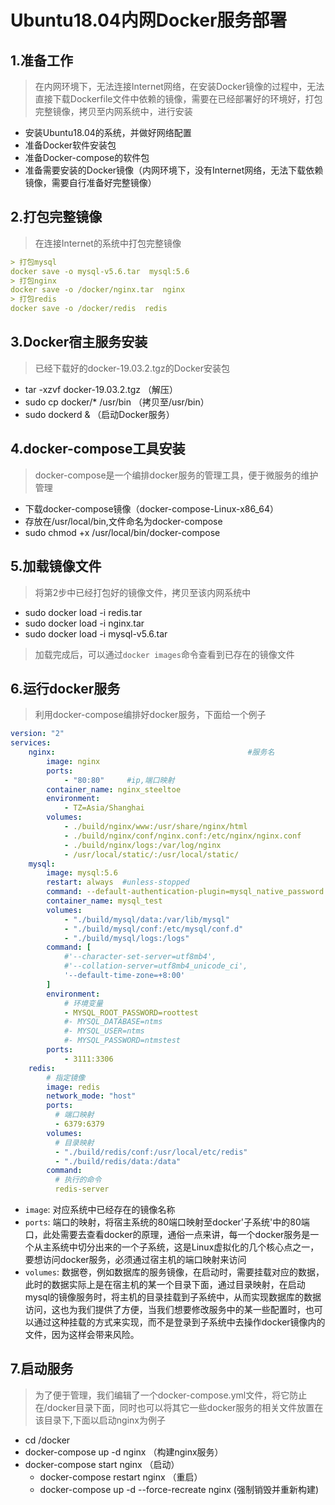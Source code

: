 # Ubuntu18.04内网Docker服务部署
## 1.准备工作
> 在内网环境下，无法连接Internet网络，在安装Docker镜像的过程中，无法直接下载Dockerfile文件中依赖的镜像，需要在已经部署好的环境好，打包完整镜像，拷贝至内网系统中，进行安装
+ 安装Ubuntu18.04的系统，并做好网络配置
+ 准备Docker软件安装包
+ 准备Docker-compose的软件包
+ 准备需要安装的Docker镜像（内网环境下，没有Internet网络，无法下载依赖镜像，需要自行准备好完整镜像）

## 2.打包完整镜像
> 在连接Internet的系统中打包完整镜像
~~~Markdown
> 打包mysql
docker save -o mysql-v5.6.tar  mysql:5.6
> 打包nginx
docker save -o /docker/nginx.tar  nginx
> 打包redis
docker save -o /docker/redis  redis
~~~

## 3.Docker宿主服务安装
> 已经下载好的docker-19.03.2.tgz的Docker安装包
+ tar  -xzvf  docker-19.03.2.tgz   （解压）
+ sudo cp docker/* /usr/bin        （拷贝至/usr/bin）
+ sudo dockerd &                   （启动Docker服务）

## 4.docker-compose工具安装
> docker-compose是一个编排docker服务的管理工具，便于微服务的维护管理
+ 下载docker-compose镜像（docker-compose-Linux-x86_64）
+ 存放在/usr/local/bin,文件命名为docker-compose
+ sudo chmod +x /usr/local/bin/docker-compose

## 5.加载镜像文件
> 将第2步中已经打包好的镜像文件，拷贝至该内网系统中
+ sudo docker load -i redis.tar
+ sudo docker load -i nginx.tar
+ sudo docker load -i mysql-v5.6.tar
> 加载完成后，可以通过`docker images`命令查看到已存在的镜像文件

## 6.运行docker服务
> 利用docker-compose编排好docker服务，下面给一个例子
~~~yml
version: "2"
services:
    nginx:                                           #服务名
        image: nginx
        ports:
            - "80:80"     #ip,端口映射
        container_name: nginx_steeltoe
        environment:
            - TZ=Asia/Shanghai
        volumes:
            - ./build/nginx/www:/usr/share/nginx/html  
            - ./build/nginx/conf/nginx.conf:/etc/nginx/nginx.conf
            - ./build/nginx/logs:/var/log/nginx
            - /usr/local/static/:/usr/local/static/
    mysql:
        image: mysql:5.6
        restart: always  #unless-stopped
        command: --default-authentication-plugin=mysql_native_password #这行代码解决无法访问的问题
        container_name: mysql_test
        volumes:
            - "./build/mysql/data:/var/lib/mysql"
            - "./build/mysql/conf:/etc/mysql/conf.d"
            - "./build/mysql/logs:/logs"
        command: [
            #'--character-set-server=utf8mb4',
            #'--collation-server=utf8mb4_unicode_ci',
            '--default-time-zone=+8:00'
        ]
        environment:
            # 环境变量
            - MYSQL_ROOT_PASSWORD=roottest
            #- MYSQL_DATABASE=ntms
            #- MYSQL_USER=ntms
            #- MYSQL_PASSWORD=ntmstest
        ports:
            - 3111:3306
    redis:
        # 指定镜像
        image: redis
        network_mode: "host"
        ports:
          # 端口映射
          - 6379:6379
        volumes:
          # 目录映射
          - "./build/redis/conf:/usr/local/etc/redis"
          - "./build/redis/data:/data"
        command:
          # 执行的命令
          redis-server
~~~
+ `image`: 对应系统中已经存在的镜像名称
+ `ports`: 端口的映射，将宿主系统的80端口映射至docker'子系统'中的80端口，此处需要去查看docker的原理，通俗一点来讲，每一个docker服务是一个从主系统中切分出来的一个子系统，这是Linux虚拟化的几个核心点之一，要想访问docker服务，必须通过宿主机的端口映射来访问
+ `volumes`: 数据卷，例如数据库的服务镜像，在启动时，需要挂载对应的数据，此时的数据实际上是在宿主机的某一个目录下面，通过目录映射，在启动mysql的镜像服务时，将主机的目录挂载到子系统中，从而实现数据库的数据访问，这也为我们提供了方便，当我们想要修改服务中的某一些配置时，也可以通过这种挂载的方式来实现，而不是登录到子系统中去操作docker镜像内的文件，因为这样会带来风险。

## 7.启动服务
> 为了便于管理，我们编辑了一个docker-compose.yml文件，将它防止在/docker目录下面，同时也可以将其它一些docker服务的相关文件放置在该目录下,下面以启动nginx为例子
+ cd /docker
+ docker-compose up -d nginx   （构建nginx服务）
+ docker-compose start nginx        （启动）
    + docker-compose restart nginx  （重启）
    + docker-compose up -d --force-recreate nginx (强制销毁并重新构建)